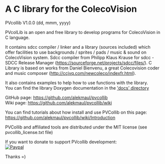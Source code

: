 # A C library for the ColecoVision #
PVcollib V1.0.0 (dd, mmm, yyyy)  

PVcolLib is an open and free library to develop programs for ColecoVision in C language.

It contains sdcc compiler / linker and a library (sources included) which offer facilities to use backgrounds / sprites / pads / music & sound on ColecoVision system. 
Sdcc compiler from Philipp Klaus Krause for sdcc - SDCC Release Manager  (https://sourceforge.net/projects/sdcc/files/).
C Library is based on works from Daniel Bienvenu, a great Colecovision coder and music composer (http://ccjvq.com/newcoleco/indexfr.html). 

It also contains examples to help how to use functions with the library.  
You can find the library Doxygen documentation in the ['docs' directory](pvcollib/docs/html/files.html)

GitHub page: https://github.com/alekmaul/pvcollib  
Wiki page: https://github.com/alekmaul/pvcollib/wiki

You can find tutorials about how install and use PVCollib on this page:  
https://github.com/alekmaul/pvcollib/wiki/Introduction

PVCollib and affiliated tools are distributed under the MIT license (see pvcollib_license.txt file)

If you want to donate to support PVcollib development:  
[![Paypal](https://www.paypalobjects.com/fr_FR/FR/i/btn/x-click-but04.gif)](https://www.paypal.com/cgi-bin/webscr?cmd=_s-xclick&hosted_button_id=Y5USKF23DQVLC)

Thanks =)

